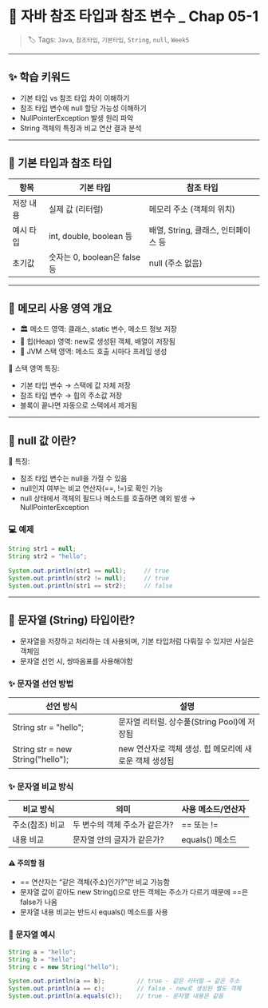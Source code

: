 # 🧠 자바 참조 타입과 참조 변수 _ Chap 05-1

> 🏷️ Tags: `Java`, `참조타입`, `기본타입`, `String`, `null`, `Week5`

---

## ✨ 학습 키워드

- 기본 타입 vs 참조 타입 차이 이해하기
- 참조 타입 변수에 null 할당 가능성 이해하기
- NullPointerException 발생 원리 파악
- String 객체의 특징과 비교 연산 결과 분석

---

## 📌 기본 타입과 참조 타입

| 항목          | 기본 타입                        | 참조 타입                            |
|---------------|----------------------------------|----------------------------------------|
| 저장 내용     | 실제 값 (리터럴)                | 메모리 주소 (객체의 위치)             |
| 예시 타입     | int, double, boolean 등          | 배열, String, 클래스, 인터페이스 등     |
| 초기값        | 숫자는 0, boolean은 false 등     | null (주소 없음)                      |

---

## 🧠 메모리 사용 영역 개요

- 🏛️ 메소드 영역: 클래스, static 변수, 메소드 정보 저장
- 🧊 힙(Heap) 영역: new로 생성된 객체, 배열이 저장됨
- 🧮 JVM 스택 영역: 메소드 호출 시마다 프레임 생성

📌 스택 영역 특징:

- 기본 타입 변수 → 스택에 값 자체 저장  
- 참조 타입 변수 → 힙의 주소값 저장  
- 블록이 끝나면 자동으로 스택에서 제거됨

---

## 📌 null 값 이란?
🔎 특징:
- 참조 타입 변수는 null을 가질 수 있음
- null인지 여부는 비교 연산자(==, !=)로 확인 가능
- null 상태에서 객체의 필드나 메소드를 호출하면 예외 발생
  → NullPointerException

### 💻 예제 

```java
String str1 = null;
String str2 = "hello";

System.out.println(str1 == null);     // true
System.out.println(str2 != null);     // true
System.out.println(str1 == str2);     // false
```


---

## 📌 문자열 (String) 타입이란?

- 문자열을 저장하고 처리하는 데 사용되며, 기본 타입처럼 다뤄질 수 있지만 사실은 객체임
- 문자열 선언 시, 쌍따옴표를 사용해야함


### ✨ 문자열 선언 방법

| 선언 방식                           | 설명                                                       |
|------------------------------------|------------------------------------------------------------|
| String str = "hello";              | 문자열 리터럴. 상수풀(String Pool)에 저장됨               |
| String str = new String("hello");  | new 연산자로 객체 생성. 힙 메모리에 새로운 객체 생성됨    |


### ✨ 문자열 비교 방식

| 비교 방식       | 의미                          | 사용 메소드/연산자     |
|----------------|-------------------------------|------------------------|
| 주소(참조) 비교 | 두 변수의 객체 주소가 같은가? | == 또는 !=             |
| 내용 비교       | 문자열 안의 글자가 같은가?     | equals() 메소드        |

#### ⚠️ 주의할 점
- == 연산자는 “같은 객체(주소)인가?”만 비교 가능함
- 문자열 값이 같아도 new String()으로 만든 객체는 주소가 다르기 때문에 ==은 false가 나옴
- 문자열 내용 비교는 반드시 equals() 메소드를 사용

### 💬 문자열 예시

```java
String a = "hello";
String b = "hello";
String c = new String("hello");

System.out.println(a == b);         // true - 같은 리터럴 → 같은 주소
System.out.println(a == c);         // false - new로 생성된 별도 객체
System.out.println(a.equals(c));    // true - 문자열 내용은 같음

```
